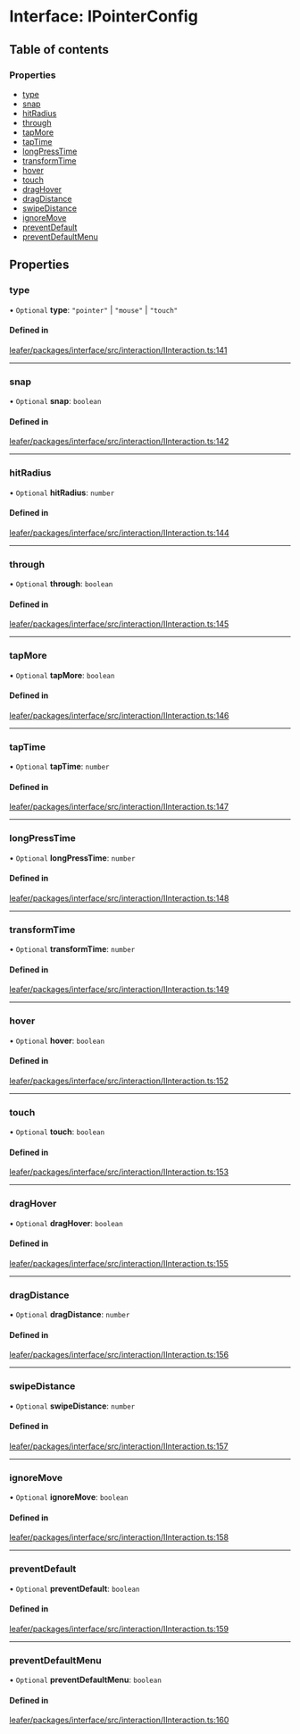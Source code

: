 # Interface: IPointerConfig

## Table of contents

### Properties

- [type](IPointerConfig.md#type)
- [snap](IPointerConfig.md#snap)
- [hitRadius](IPointerConfig.md#hitradius)
- [through](IPointerConfig.md#through)
- [tapMore](IPointerConfig.md#tapmore)
- [tapTime](IPointerConfig.md#taptime)
- [longPressTime](IPointerConfig.md#longpresstime)
- [transformTime](IPointerConfig.md#transformtime)
- [hover](IPointerConfig.md#hover)
- [touch](IPointerConfig.md#touch)
- [dragHover](IPointerConfig.md#draghover)
- [dragDistance](IPointerConfig.md#dragdistance)
- [swipeDistance](IPointerConfig.md#swipedistance)
- [ignoreMove](IPointerConfig.md#ignoremove)
- [preventDefault](IPointerConfig.md#preventdefault)
- [preventDefaultMenu](IPointerConfig.md#preventdefaultmenu)

## Properties

### type

• `Optional` **type**: ``"pointer"`` \| ``"mouse"`` \| ``"touch"``

#### Defined in

[leafer/packages/interface/src/interaction/IInteraction.ts:141](https://github.com/leaferjs/leafer/blob/4821e21/packages/interface/src/interaction/IInteraction.ts#L141)

___

### snap

• `Optional` **snap**: `boolean`

#### Defined in

[leafer/packages/interface/src/interaction/IInteraction.ts:142](https://github.com/leaferjs/leafer/blob/4821e21/packages/interface/src/interaction/IInteraction.ts#L142)

___

### hitRadius

• `Optional` **hitRadius**: `number`

#### Defined in

[leafer/packages/interface/src/interaction/IInteraction.ts:144](https://github.com/leaferjs/leafer/blob/4821e21/packages/interface/src/interaction/IInteraction.ts#L144)

___

### through

• `Optional` **through**: `boolean`

#### Defined in

[leafer/packages/interface/src/interaction/IInteraction.ts:145](https://github.com/leaferjs/leafer/blob/4821e21/packages/interface/src/interaction/IInteraction.ts#L145)

___

### tapMore

• `Optional` **tapMore**: `boolean`

#### Defined in

[leafer/packages/interface/src/interaction/IInteraction.ts:146](https://github.com/leaferjs/leafer/blob/4821e21/packages/interface/src/interaction/IInteraction.ts#L146)

___

### tapTime

• `Optional` **tapTime**: `number`

#### Defined in

[leafer/packages/interface/src/interaction/IInteraction.ts:147](https://github.com/leaferjs/leafer/blob/4821e21/packages/interface/src/interaction/IInteraction.ts#L147)

___

### longPressTime

• `Optional` **longPressTime**: `number`

#### Defined in

[leafer/packages/interface/src/interaction/IInteraction.ts:148](https://github.com/leaferjs/leafer/blob/4821e21/packages/interface/src/interaction/IInteraction.ts#L148)

___

### transformTime

• `Optional` **transformTime**: `number`

#### Defined in

[leafer/packages/interface/src/interaction/IInteraction.ts:149](https://github.com/leaferjs/leafer/blob/4821e21/packages/interface/src/interaction/IInteraction.ts#L149)

___

### hover

• `Optional` **hover**: `boolean`

#### Defined in

[leafer/packages/interface/src/interaction/IInteraction.ts:152](https://github.com/leaferjs/leafer/blob/4821e21/packages/interface/src/interaction/IInteraction.ts#L152)

___

### touch

• `Optional` **touch**: `boolean`

#### Defined in

[leafer/packages/interface/src/interaction/IInteraction.ts:153](https://github.com/leaferjs/leafer/blob/4821e21/packages/interface/src/interaction/IInteraction.ts#L153)

___

### dragHover

• `Optional` **dragHover**: `boolean`

#### Defined in

[leafer/packages/interface/src/interaction/IInteraction.ts:155](https://github.com/leaferjs/leafer/blob/4821e21/packages/interface/src/interaction/IInteraction.ts#L155)

___

### dragDistance

• `Optional` **dragDistance**: `number`

#### Defined in

[leafer/packages/interface/src/interaction/IInteraction.ts:156](https://github.com/leaferjs/leafer/blob/4821e21/packages/interface/src/interaction/IInteraction.ts#L156)

___

### swipeDistance

• `Optional` **swipeDistance**: `number`

#### Defined in

[leafer/packages/interface/src/interaction/IInteraction.ts:157](https://github.com/leaferjs/leafer/blob/4821e21/packages/interface/src/interaction/IInteraction.ts#L157)

___

### ignoreMove

• `Optional` **ignoreMove**: `boolean`

#### Defined in

[leafer/packages/interface/src/interaction/IInteraction.ts:158](https://github.com/leaferjs/leafer/blob/4821e21/packages/interface/src/interaction/IInteraction.ts#L158)

___

### preventDefault

• `Optional` **preventDefault**: `boolean`

#### Defined in

[leafer/packages/interface/src/interaction/IInteraction.ts:159](https://github.com/leaferjs/leafer/blob/4821e21/packages/interface/src/interaction/IInteraction.ts#L159)

___

### preventDefaultMenu

• `Optional` **preventDefaultMenu**: `boolean`

#### Defined in

[leafer/packages/interface/src/interaction/IInteraction.ts:160](https://github.com/leaferjs/leafer/blob/4821e21/packages/interface/src/interaction/IInteraction.ts#L160)
